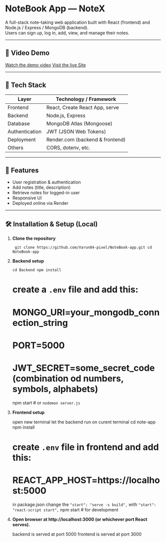 # NoteBook App — NoteX

A full-stack note-taking web application built with React (frontend) and Node.js / Express / MongoDB (backend).  
Users can sign up, log in, add, view, and manage their notes.

---

## 🎥 Video Demo

[Watch the demo video](./Assets/Recording%202025-10-01%20000219.mp4)
[Visit the live Site](https://notex-05nv.onrender.com/home)

---

## 🧰 Tech Stack

| Layer         | Technology / Framework           |
|----------------|----------------------------------|
| Frontend       | React, Create React App, serve   |
| Backend        | Node.js, Express                 |
| Database       | MongoDB Atlas (Mongoose)        |
| Authentication | JWT (JSON Web Tokens)            |
| Deployment     | Render.com (backend & frontend) |
| Others         | CORS, dotenv, etc.               |

---

## 🚀 Features

- User registration & authentication  
- Add notes (title, description)  
- Retrieve notes for logged-in user  
- Responsive UI  
- Deployed online via Render  

---

## 🛠️ Installation & Setup (Local)

1. **Clone the repository**

   `
   git clone https://github.com/Varun04-pixel/NoteBook-app.git
   cd NoteBook-app`

2. **Backend setup**

    `cd Backend
    npm install`
    # create a `.env` file and add this:
    # MONGO_URI=your_mongodb_connection_string
    # PORT=5000
    # JWT_SECRET=some_secret_code (combination od numbers, symbols, alphabets)
    npm start   # or `nodemon server.js`

3. **Frontend setup**

    open new terminal let the backend run on curent terminal
    cd note-app
    npm install
    # create `.env` file in frontend and add this:
    # REACT_APP_HOST=https://localhost:5000
    in package.json change the `"start": "serve -s build",`  with `"start": "react-script start",`
    npm start     # for development

4. **Open browser at http://localhost:3000 (or whichever port React serves).**

    backend is served at port 5000
    frontend is served at port 3000